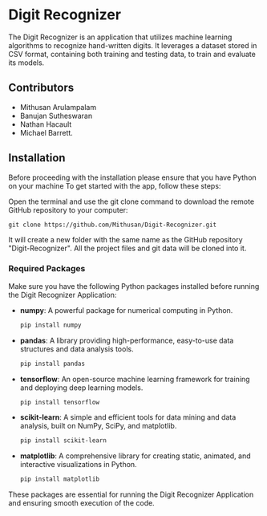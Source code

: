 # Digit Recognizer
The Digit Recognizer is an application that utilizes machine learning algorithms to recognize hand-written digits. It leverages a dataset stored in CSV format, containing both training and testing data, to train and evaluate its models.

## Contributors
- Mithusan Arulampalam
- Banujan Sutheswaran
- Nathan Hacault
- Michael Barrett.


## Installation
Before proceeding with the installation please ensure that you have Python on your machine
To get started with the app, follow these steps:

Open the terminal and use the git clone command to download the remote GitHub repository to your computer:
```
git clone https://github.com/Mithusan/Digit-Recognizer.git
```
It will create a new folder with the same name as the GitHub repository "Digit-Recognizer". All the project files and git data will be cloned into it.


### Required Packages
Make sure you have the following Python packages installed before running the Digit Recognizer Application:
<br/>
- **numpy**: A powerful package for numerical computing in Python.
  ```bash
  pip install numpy
- **pandas**: A library providing high-performance, easy-to-use data structures and data analysis tools.
  ```bash
  pip install pandas
- **tensorflow**: An open-source machine learning framework for training and deploying deep learning models.
  ```bash
  pip install tensorflow
- **scikit-learn**: A simple and efficient tools for data mining and data analysis, built on NumPy, SciPy, and matplotlib.
  ```bash
  pip install scikit-learn
- **matplotlib**: A comprehensive library for creating static, animated, and interactive visualizations in Python.
  ```bash
  pip install matplotlib
These packages are essential for running the Digit Recognizer Application and ensuring smooth execution of the code.

